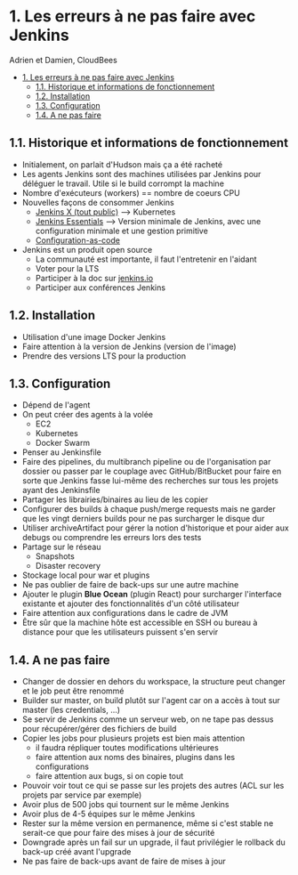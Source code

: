 # 1. Les erreurs à ne pas faire avec Jenkins

Adrien et Damien, CloudBees

<!-- TOC -->

- [1. Les erreurs à ne pas faire avec Jenkins](#1-les-erreurs-à-ne-pas-faire-avec-jenkins)
    - [1.1. Historique et informations de fonctionnement](#11-historique-et-informations-de-fonctionnement)
    - [1.2. Installation](#12-installation)
    - [1.3. Configuration](#13-configuration)
    - [1.4. A ne pas faire](#14-a-ne-pas-faire)

<!-- /TOC -->

## 1.1. Historique et informations de fonctionnement

- Initialement, on parlait d'Hudson mais ça a été racheté
- Les agents Jenkins sont des machines utilisées par Jenkins pour déléguer le travail. Utile si le build corrompt la machine
- Nombre d'exécuteurs (workers) == nombre de coeurs CPU
- Nouvelles façons de consommer Jenkins
  - [Jenkins X (tout public)](https://goog.gl/rbZBNd) --> Kubernetes
  - [Jenkins Essentials](https://goog.gl/o6A7mr) --> Version minimale de Jenkins, avec une configuration minimale et une gestion primitive
  - [Configuration-as-code](https://goog.gl/5Bz29F)
- Jenkins est un produit open source
  - La communauté est importante, il faut l'entretenir en l'aidant
  - Voter pour la LTS
  - Participer à la doc sur [jenkins.io](http://jenkins.io)
  - Participer aux conférences Jenkins

## 1.2. Installation

- Utilisation d'une image Docker Jenkins
- Faire attention à la version de Jenkins (version de l'image)
- Prendre des versions LTS pour la production

## 1.3. Configuration

- Dépend de l'agent
- On peut créer des agents à la volée
  - EC2
  - Kubernetes
  - Docker Swarm
- Penser au Jenkinsfile
- Faire des pipelines, du multibranch pipeline ou de l'organisation par dossier ou passer par le couplage avec GitHub/BitBucket pour faire en sorte que Jenkins fasse lui-même des recherches sur tous les projets ayant des Jenkinsfile
- Partager les librairies/binaires au lieu de les copier
- Configurer des builds à chaque push/merge requests mais ne garder que les vingt derniers builds pour ne pas surcharger le disque dur
- Utiliser archiveArtifact pour gérer la notion d'historique et pour aider aux debugs ou comprendre les erreurs lors des tests
- Partage sur le réseau
  - Snapshots
  - Disaster recovery
- Stockage local pour war et plugins
- Ne pas oublier de faire de back-ups sur une autre machine
- Ajouter le plugin **Blue Ocean** (plugin React) pour surcharger l'interface existante et ajouter des fonctionnalités d'un côté utilisateur
- Faire attention aux configurations dans le cadre de JVM
- Être sûr que la machine hôte est accessible en SSH ou bureau à distance pour que les utilisateurs puissent s'en servir

## 1.4. A ne pas faire

- Changer de dossier en dehors du workspace, la structure peut changer et le job peut être renommé
- Builder sur master, on build plutôt sur l'agent car on a accès à tout sur master (les credentials, ...)
- Se servir de Jenkins comme un serveur web, on ne tape pas dessus pour récupérer/gérer des fichiers de build
- Copier les jobs pour plusieurs projets est bien mais attention
    - il faudra répliquer toutes modifications ultérieures
    - faire attention aux noms des binaires, plugins dans les configurations
    - faire attention aux bugs, si on copie tout
- Pouvoir voir tout ce qui se passe sur les projets des autres (ACL sur les projets par service par exemple)
- Avoir plus de 500 jobs qui tournent sur le même Jenkins
- Avoir plus de 4-5 équipes sur le même Jenkins
- Rester sur la même version en permanence, même si c'est stable ne serait-ce que pour faire des mises à jour de sécurité
- Downgrade après un fail sur un upgrade, il faut privilégier le rollback du back-up créé avant l'upgrade
- Ne pas faire de back-ups avant de faire de mises à jour